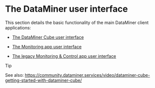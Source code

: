 # The DataMiner user interface

This section details the basic functionality of the main DataMiner client applications:

- [The DataMiner Cube user interface](The_DataMiner_Cube_user_interface.md)

- [The Monitoring app user interface](The_Monitoring_app_user_interface.md)

- [The legacy Monitoring & Control app user interface](The_legacy_Monitoring_Control_app_user_interface.md#the-legacy-monitoring--control-app-user-interface)

> [!TIP]
> See also:
> <https://community.dataminer.services/video/dataminer-cube-getting-started-with-dataminer-cube/> 
